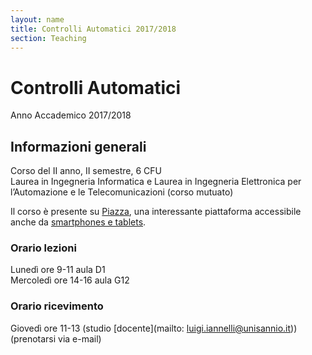 ```yaml
---
layout: name
title: Controlli Automatici 2017/2018
section: Teaching
---
```


Controlli Automatici
====================

Anno Accademico 2017/2018


Informazioni generali
----------------------

Corso del II anno, II semestre, 6 CFU  
Laurea in Ingegneria Informatica e Laurea in Ingegneria Elettronica per l’Automazione e le Telecomunicazioni (corso mutuato) 

Il corso è presente su [Piazza](http://piazza.com/unisannio.it/spring2018/ca), una interessante piattaforma accessibile anche da [smartphones e tablets](https://piazza.com/product/mobile). 

### **Orario lezioni**  
Lunedì ore 9-11 aula D1  
Mercoledì ore 14-16 aula G12  

### **Orario ricevimento**  
Giovedì ore 11-13 (studio [docente](mailto: luigi.iannelli@unisannio.it)) (prenotarsi via e-mail) 

<!-- [Quaderno del corso](http://www.ing.unisannio.it/iannelli/_newsite/teaching/2014-CA/CA-2014-cpn) -->